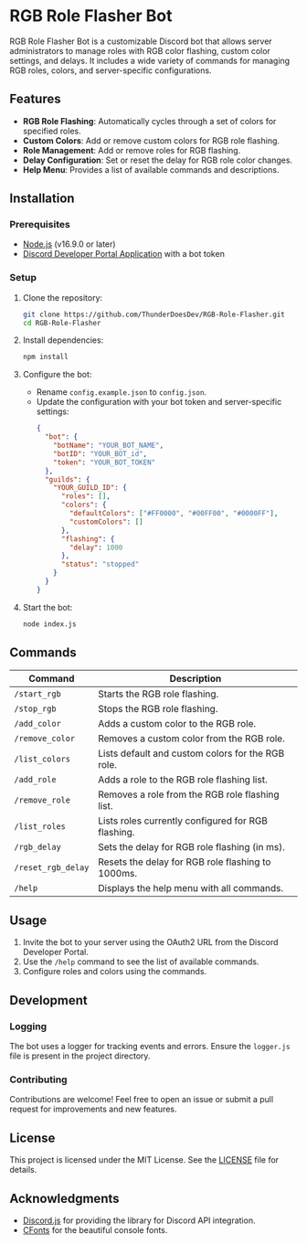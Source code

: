 # RGB Role Flasher Bot

RGB Role Flasher Bot is a customizable Discord bot that allows server administrators to manage roles with RGB color flashing, custom color settings, and delays. It includes a wide variety of commands for managing RGB roles, colors, and server-specific configurations.

## Features
- **RGB Role Flashing**: Automatically cycles through a set of colors for specified roles.
- **Custom Colors**: Add or remove custom colors for RGB role flashing.
- **Role Management**: Add or remove roles for RGB flashing.
- **Delay Configuration**: Set or reset the delay for RGB role color changes.
- **Help Menu**: Provides a list of available commands and descriptions.

## Installation

### Prerequisites
- [Node.js](https://nodejs.org/) (v16.9.0 or later)
- [Discord Developer Portal Application](https://discord.com/developers/applications) with a bot token

### Setup
1. Clone the repository:
   ```bash
   git clone https://github.com/ThunderDoesDev/RGB-Role-Flasher.git
   cd RGB-Role-Flasher
   ```

2. Install dependencies:
   ```bash
   npm install
   ```

3. Configure the bot:
   - Rename `config.example.json` to `config.json`.
   - Update the configuration with your bot token and server-specific settings:
     ```json
     {
       "bot": {
         "botName": "YOUR_BOT_NAME",
         "botID": "YOUR_BOT_id",
         "token": "YOUR_BOT_TOKEN"
       },
       "guilds": {
         "YOUR_GUILD_ID": {
           "roles": [],
           "colors": {
             "defaultColors": ["#FF0000", "#00FF00", "#0000FF"],
             "customColors": []
           },
           "flashing": {
             "delay": 1000
           },
           "status": "stopped"
         }
       }
     }
     ```

4. Start the bot:
   ```bash
   node index.js
   ```

## Commands
| Command         | Description                                        |
|------------------|----------------------------------------------------|
| `/start_rgb`     | Starts the RGB role flashing.                     |
| `/stop_rgb`      | Stops the RGB role flashing.                      |
| `/add_color`     | Adds a custom color to the RGB role.              |
| `/remove_color`  | Removes a custom color from the RGB role.         |
| `/list_colors`   | Lists default and custom colors for the RGB role. |
| `/add_role`      | Adds a role to the RGB role flashing list.        |
| `/remove_role`   | Removes a role from the RGB role flashing list.   |
| `/list_roles`    | Lists roles currently configured for RGB flashing.|
| `/rgb_delay`     | Sets the delay for RGB role flashing (in ms).     |
| `/reset_rgb_delay` | Resets the delay for RGB role flashing to 1000ms.|
| `/help`          | Displays the help menu with all commands.         |

## Usage
1. Invite the bot to your server using the OAuth2 URL from the Discord Developer Portal.
2. Use the `/help` command to see the list of available commands.
3. Configure roles and colors using the commands.

## Development

### Logging
The bot uses a logger for tracking events and errors. Ensure the `logger.js` file is present in the project directory.

### Contributing
Contributions are welcome! Feel free to open an issue or submit a pull request for improvements and new features.

## License
This project is licensed under the MIT License. See the [LICENSE](LICENSE) file for details.

## Acknowledgments
- [Discord.js](https://discord.js.org/) for providing the library for Discord API integration.
- [CFonts](https://github.com/dominikwilkowski/cfonts) for the beautiful console fonts.
